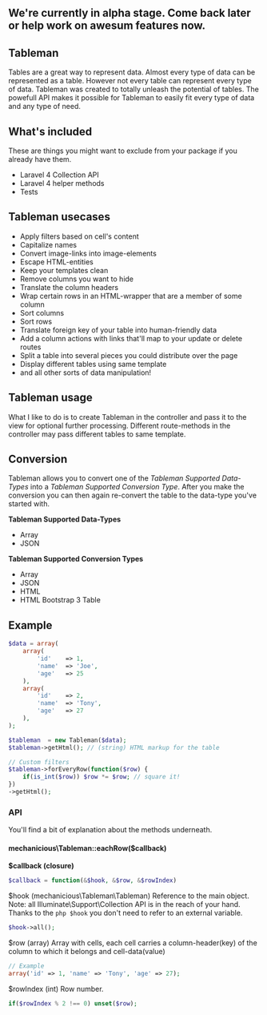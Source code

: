 ## We're currently in alpha stage. Come back later or help work on awesum features now.

## Tableman

Tables are a great way to represent data. Almost every type of data can be represented as a table. However not every table can represent every type of data. Tableman was created to totally unleash the potential of tables. The powefull API makes it possible for Tableman to easily fit every type of data and any type of need.

## What's included
These are things you might want to exclude from your package if you already have them.

* Laravel 4 Collection API
* Laravel 4 helper methods
* Tests

## Tableman usecases 
* Apply filters based on cell's content
* Capitalize names
* Convert image-links into image-elements
* Escape HTML-entities
* Keep your templates clean
* Remove columns you want to hide
* Translate the column headers
* Wrap certain rows in an HTML-wrapper that are a member of some column
* Sort columns
* Sort rows
* Translate foreign key of your table into human-friendly data
* Add a column actions with links that'll map to your update or delete routes
* Split a table into several pieces you could distribute over the page
* Display different tables using same template
* and all other sorts of data manipulation!

## Tableman usage

What I like to do is to create Tableman in the controller and pass it to the view for optional further processing. Different route-methods in the controller may pass different tables to same template.

## Conversion
Tableman allows you to convert one of the *Tableman Supported Data-Types* into a *Tableman Supported Conversion Type*. After you make the conversion you can then again re-convert the table to the data-type you've started with.

**Tableman Supported Data-Types**
* Array
* JSON

**Tableman Supported Conversion Types**
* Array
* JSON
* HTML
* HTML Bootstrap 3 Table

## Example
```php
$data = array(
    array(
        'id'    => 1,
        'name'  => 'Joe',
        'age'   => 25
    ),
    array(
        'id'    => 2,
        'name'  => 'Tony',
        'age'   => 27
    ),
);

$tableman  = new Tableman($data);
$tableman->getHtml(); // (string) HTML markup for the table

// Custom filters
$tableman->forEveryRow(function($row) {
    if(is_int($row)) $row *= $row; // square it!
})
->getHtml();
```

### API
You'll find a bit of explanation about the methods underneath.

#### mechanicious\Tableman::eachRow($callback)

**$callback (closure)**
```php
$callback = function(&$hook, &$row, &$rowIndex)
```

$hook (mechanicious\Tableman\Tableman)
Reference to the main object. Note: all Illuminate\Support\Collection API is in the reach of your hand. Thanks to the ```php $hook``` you don't need to refer to an external variable.
```php
$hook->all();
```

$row (array)
Array with cells, each cell carries a column-header(key) of the column to which it belongs and cell-data(value)
```php
// Example
array('id' => 1, 'name' => 'Tony', 'age' => 27);
```

$rowIndex (int)
Row number.
```php
if($rowIndex % 2 !== 0) unset($row);
```
